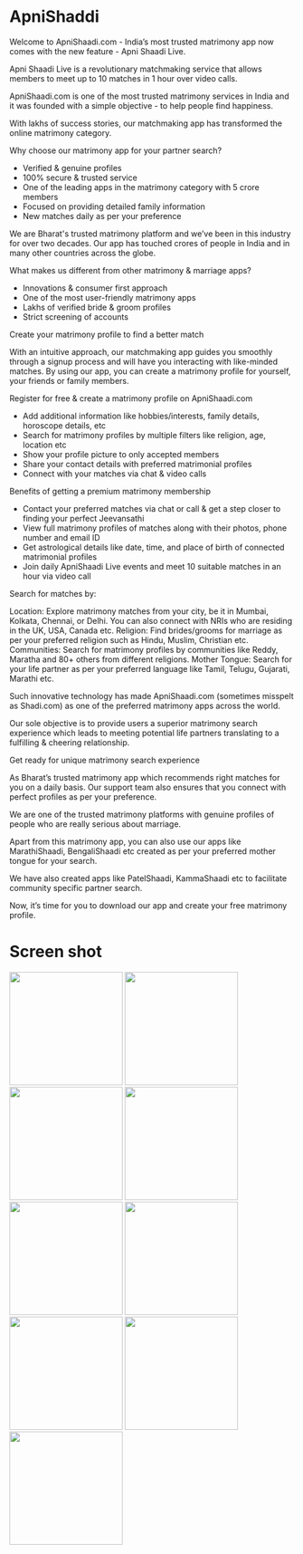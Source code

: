 # ApniShaddi
Welcome to ApniShaadi.com - India’s most trusted matrimony app now comes with the new feature - Apni Shaadi Live.

Apni Shaadi Live is a revolutionary matchmaking service that allows members to meet up to 10 matches in 1 hour over video calls.

ApniShaadi.com is one of the most trusted matrimony services in India and it was founded with a simple objective - to help people find happiness.

With lakhs of success stories, our matchmaking app has transformed the online matrimony category.

Why choose our matrimony app for your partner search?

- Verified & genuine profiles
- 100% secure & trusted service
- One of the leading apps in the matrimony category with 5 crore members
- Focused on providing detailed family information
- New matches daily as per your preference

We are Bharat's trusted matrimony platform and we’ve been in this industry for over two decades. Our app has touched crores of people in India and in many other countries across the globe.

What makes us different from other matrimony & marriage apps?

- Innovations & consumer first approach
- One of the most user-friendly matrimony apps
- Lakhs of verified bride & groom profiles
- Strict screening of accounts

Create your matrimony profile to find a better match

With an intuitive approach, our matchmaking app guides you smoothly through a signup process and will have you interacting with like-minded matches. By using our app, you can create a matrimony profile for yourself, your friends or family members.

Register for free & create a matrimony profile on ApniShaadi.com

- Add additional information like hobbies/interests, family details, horoscope details, etc
- Search for matrimony profiles by multiple filters like religion, age, location etc
- Show your profile picture to only accepted members
- Share your contact details with preferred matrimonial profiles
- Connect with your matches via chat & video calls

Benefits of getting a premium matrimony membership

- Contact your preferred matches via chat or call & get a step closer to finding your perfect Jeevansathi
- View full matrimony profiles of matches along with their photos, phone number and email ID
- Get astrological details like date, time, and place of birth of connected matrimonial profiles
- Join daily ApniShaadi Live events and meet 10 suitable matches in an hour via video call

Search for matches by:

Location: Explore matrimony matches from your city, be it in Mumbai, Kolkata, Chennai, or Delhi. You can also connect with NRIs who are residing in the UK, USA, Canada etc.
Religion: Find brides/grooms for marriage as per your preferred religion such as Hindu, Muslim, Christian etc.
Communities: Search for matrimony profiles by communities like Reddy, Maratha and 80+ others from different religions.
Mother Tongue: Search for your life partner as per your preferred language like Tamil, Telugu, Gujarati, Marathi etc.

Such innovative technology has made ApniShaadi.com (sometimes misspelt as Shadi.com) as one of the preferred matrimony apps across the world.

Our sole objective is to provide users a superior matrimony search experience which leads to meeting potential life partners translating to a fulfilling & cheering relationship.

Get ready for unique matrimony search experience

As Bharat’s trusted matrimony app which recommends right matches for you on a daily basis. Our support team also ensures that you connect with perfect profiles as per your preference.

We are one of the trusted matrimony platforms with genuine profiles of people who are really serious about marriage.

Apart from this matrimony app, you can also use our apps like MarathiShaadi, BengaliShaadi etc created as per your preferred mother tongue for your search.

We have also created apps like PatelShaadi, KammaShaadi etc to facilitate community specific partner search.

Now, it’s time for you to download our app and create your free matrimony profile.


# Screen shot

<img src="https://github.com/lucky93agarwal/ApniShaadi/assets/53622073/581e3521-93fe-41aa-93ae-2661c0ca918c" width="200"/>
<img src="https://github.com/lucky93agarwal/ApniShaadi/assets/53622073/08c730f3-6248-45d9-992d-34075d1b88ab" width="200"/>
<img src="https://github.com/lucky93agarwal/ApniShaadi/assets/53622073/bbdcb80f-21b9-4870-b965-bf91543cfc01" width="200"/>
<img src="https://github.com/lucky93agarwal/ApniShaadi/assets/53622073/339831f5-cd44-40ce-9852-5dd90919ff0e" width="200"/>
<img src="https://github.com/lucky93agarwal/ApniShaadi/assets/53622073/e9c96410-777b-450a-a90d-c3b5de61e592" width="200"/>
<img src="https://github.com/lucky93agarwal/ApniShaadi/assets/53622073/25755a28-13d2-410c-a52a-bf883372719c" width="200"/>
<img src="https://github.com/lucky93agarwal/ApniShaadi/assets/53622073/bfab7da2-1aee-4da3-ab73-6bb91beb378e" width="200"/>
<img src="https://github.com/lucky93agarwal/ApniShaadi/assets/53622073/2e662e04-19e3-485a-a5fd-5b03cd22f7e2" width="200"/>
<img src="https://github.com/lucky93agarwal/ApniShaadi/assets/53622073/be56d7d0-537d-4639-bb0f-74ff84183648" width="200"/>



